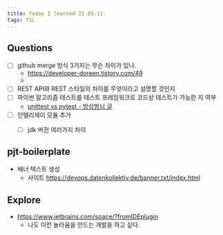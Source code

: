 ```yaml
---
title: Today I learned 21.05.11.
tags: TIL
---
```


## Questions

- [ ] github merge 방식 3가지는 무슨 차이가 있나.
  - https://developer-doreen.tistory.com/49
  - 
- [ ] REST API와 REST 스타일의 차이를 무엇이라고 설명할 것인지
- [ ] 파이썬 알고리즘 테스트를 테스트 프레임워크로 코드상 테스트가 가능한 지 여부
  - [unittest vs pytest - 방성범님 글](https://www.bangseongbeom.com/unittest-vs-pytest.html)
- [ ] 인텔리제이 모듈 추가
  - [ ] jdk 버전 여러가지 차이



## pjt-boilerplate

- 배너 텍스트 생성
  - 사이트 https://devops.datenkollektiv.de/banner.txt/index.html



## Explore

- https://www.jetbrains.com/space/?fromIDEplugin
  - 나도 이런 놀라움을 만드는 개발을 하고 싶다.